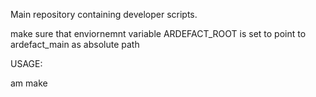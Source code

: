 Main repository containing developer scripts.

make sure that enviornemnt variable ARDEFACT_ROOT is set to point to ardefact_main as absolute path

USAGE:

am make 

